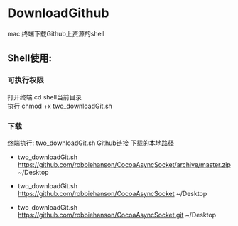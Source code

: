 # DownloadGithub
mac 终端下载Github上资源的shell

Shell使用:
----------

### 可执行权限
 打开终端 cd shell当前目录      
 执行 chmod +x two_downloadGit.sh
### 下载
  终端执行: two_downloadGit.sh Github链接 下载的本地路径

*  two_downloadGit.sh https://github.com/robbiehanson/CocoaAsyncSocket/archive/master.zip ~/Desktop

*  two_downloadGit.sh https://github.com/robbiehanson/CocoaAsyncSocket ~/Desktop

*  two_downloadGit.sh https://github.com/robbiehanson/CocoaAsyncSocket.git ~/Desktop
